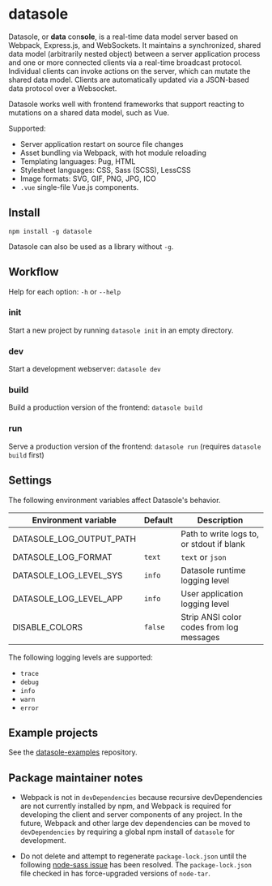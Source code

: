 # datasole

Datasole, or **data** con**sole**, is a real-time data model server based on Webpack, Express.js, and WebSockets.
It maintains a synchronized, shared data model (arbitrarily nested object) between a server application process and one
or more connected clients via a real-time broadcast protocol. Individual clients can invoke actions on the server, which can mutate
the shared data model. Clients are automatically updated via a JSON-based data protocol over a Websocket.

Datasole works well with frontend frameworks that support reacting to mutations on a shared data model, such as Vue.

Supported:

- Server application restart on source file changes
- Asset bundling via Webpack, with hot module reloading
- Templating languages: Pug, HTML
- Stylesheet languages: CSS, Sass (SCSS), LessCSS
- Image formats: SVG, GIF, PNG, JPG, ICO
- `.vue` single-file Vue.js components.

## Install

`npm install -g datasole`

Datasole can also be used as a library without `-g`.

## Workflow

Help for each option: `-h` or `--help`

### init

Start a new project by running `datasole init` in an empty directory.

### dev

Start a development webserver: `datasole dev`

### build

Build a production version of the frontend: `datasole build`

### run

Serve a production version of the frontend: `datasole run` (requires `datasole build` first)

## Settings

The following environment variables affect Datasole's behavior.

| Environment variable     | Default | Description                               |
| ------------------------ | ------- | ----------------------------------------- |
| DATASOLE_LOG_OUTPUT_PATH |         | Path to write logs to, or stdout if blank |
| DATASOLE_LOG_FORMAT      | `text`  | `text` or `json`                          |
| DATASOLE_LOG_LEVEL_SYS   | `info`  | Datasole runtime logging level            |
| DATASOLE_LOG_LEVEL_APP   | `info`  | User application logging level            |
| DISABLE_COLORS           | `false` | Strip ANSI color codes from log messages  |

The following logging levels are supported:

- `trace`
- `debug`
- `info`
- `warn`
- `error`

## Example projects

See the [datasole-examples](https://github.com/mayanklahiri/datasole-examples) repository.

## Package maintainer notes

- Webpack is not in `devDependencies` because recursive devDependencies are not currently installed by npm, and Webpack is required for developing the client and server components of any project. In the future, Webpack and other large dev dependencies can be moved to `devDependencies` by requiring a global npm install of `datasole` for development.

- Do not delete and attempt to regenerate `package-lock.json` until the following [node-sass issue](https://github.com/sass/node-sass/issues/2625) has been resolved. The `package-lock.json` file checked in has force-upgraded versions of `node-tar`.
